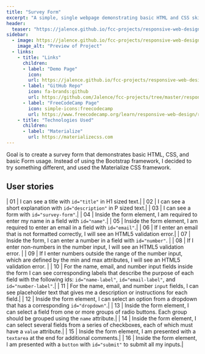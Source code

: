 ```yaml
---
title: "Survey Form"
excerpt: "A simple, single webpage demonstrating basic HTML and CSS skills. With forms and fields as a focal point."
header:
  teaser: "https://jalence.github.io/fcc-projects/responsive-web-design/02-survey-form/teaser.jpg"
sidebar:
  - image: https://jalence.github.io/fcc-projects/responsive-web-design/02-survey-form/teaser.jpg
    image_alt: "Preview of Project"
  - links:
    - title: "Links"
      children:
      - label: "Demo Page"
        icon: 
        url: https://jalence.github.io/fcc-projects/responsive-web-design/02-survey-form
      - label: "GitHub Repo"
        icon: fa-brands:github
        url: https://github.com/Jalence/fcc-projects/tree/master/responsive-web-design/02-survey-form
      - label: "FreeCodeCamp Page"
        icon: simple-icons:freecodecamp
        url: https://www.freecodecamp.org/learn/responsive-web-design/responsive-web-design-projects/build-a-survey-form
    - title: "Technologies Used"
      children:
      - label: "Materialize"
        url: https://materializecss.com
---
```


Goal is to create a survey form that demonstrates basic HTML, CSS, and basic Form usage. Instead of using the Bootstrap framework, I decided to try something different, and used the Materialize CSS framework. 

## User stories
<!-- User stories are short, simple descriptions of a feature/requirement told from the perspective of the user or client. 
For FreeCodeCamp, these are also used as tests to determine if the project satisfies the requirements of the assignment.
-->

| 01 | I can see a title with `id="title"` in H1 sized text.|
| 02 | I can see a short explanation with `id="description"` in P sized text.|
| 03 | I can see a form with `id="survey-form"`.|
| 04 | Inside the form element, I am required to enter my name in a field with `id="name"`.|
| 05 | Inside the form element, I am required to enter an email in a field with `id="email"`.|
| 06 | If I enter an email that is not formatted correctly, I will see an HTML5 validation error.|
| 07 | Inside the form, I can enter a number in a field with `id="number"`. |
| 08 | If I enter non-numbers in the number input, I will see an HTML5 validation error. |
| 09 | If I enter numbers outside the range of the number input, which are defined by the min and max attributes, I will see an HTML5 validation error. |
| 10 | For the name, email, and number input fields inside the form I can see corresponding labels that describe the purpose of each field with the following ids: `id="name-label"`, `id="email-label"`, and `id="number-label"`.|
| 11 | For the name, email, and number `input` fields, I can see placeholder text that gives me a description or instructions for each field.|
| 12 | Inside the form element, I can select an option from a dropdown that has a corresponding `id="dropdown"`.|
| 13 | Inside the form element, I can select a field from one or more groups of radio buttons. Each group should be grouped using the `name` attribute.|
| 14 | Inside the form element, I can select several fields from a series of checkboxes, each of which must have a `value` attribute.|
| 15 | Inside the form element, I am presented with a `textarea` at the end for additional comments.|
| 16 | Inside the form element, I am presented with a `button` with `id="submit"` to submit all my inputs.| 